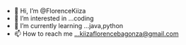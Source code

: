 - 👋 Hi, I’m @FlorenceKiiza
- 👀 I’m interested in ...coding
- 🌱 I’m currently learning ...java,python
- 📫 How to reach me ...kiizaflorencebagonza@gmail.com

<!---
FlorenceKiiza/FlorenceKiiza is a ✨ special ✨ repository because its `README.md` (this file) appears on your GitHub profile.
You can click the Preview link to take a look at your changes.
--->
